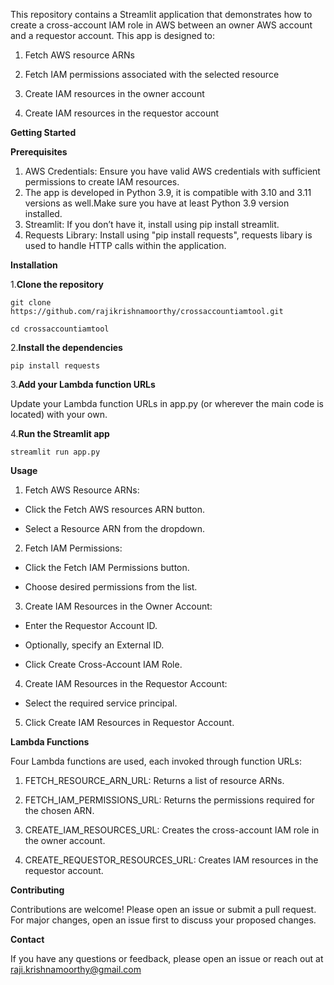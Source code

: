 This repository contains a Streamlit application that demonstrates how to create a cross-account IAM role in AWS between an owner AWS account and a requestor account. This app is designed to:

1. Fetch AWS resource ARNs

2. Fetch IAM permissions associated with the selected resource

3. Create IAM resources in the owner account

4. Create IAM resources in the requestor account

**Getting Started**

**Prerequisites**

1. AWS Credentials: Ensure you have valid AWS credentials with sufficient permissions to create IAM resources.
2. The app is developed in Python 3.9, it is compatible with 3.10 and 3.11 versions as well.Make sure you have at least Python 3.9 version installed.
3. Streamlit: If you don’t have it, install using pip install streamlit.
4. Requests Library:  Install using "pip install requests", requests libary is used to handle  HTTP calls within the application.

**Installation**

1.**Clone the repository**

`git clone https://github.com/rajikrishnamoorthy/crossaccountiamtool.git`

`cd crossaccountiamtool`

2.**Install the dependencies**

   `pip install requests`

3.**Add your Lambda function URLs**

   Update your Lambda function URLs in app.py (or wherever the main code is located) with your own.

4.**Run the Streamlit app**

`streamlit run app.py`

**Usage**

1. Fetch AWS Resource ARNs:

- Click the Fetch AWS resources ARN button.

- Select a Resource ARN from the dropdown.

2. Fetch IAM Permissions:

- Click the Fetch IAM Permissions button.

- Choose desired permissions from the list.

3. Create IAM Resources in the Owner Account:

- Enter the Requestor Account ID.

- Optionally, specify an External ID.

- Click Create Cross-Account IAM Role.

4. Create IAM Resources in the Requestor Account:

- Select the required service principal.

5. Click Create IAM Resources in Requestor Account.

**Lambda Functions**

Four Lambda functions are used, each invoked through function URLs:

1. FETCH_RESOURCE_ARN_URL: Returns a list of resource ARNs.

2. FETCH_IAM_PERMISSIONS_URL: Returns the permissions required for the chosen ARN.

3. CREATE_IAM_RESOURCES_URL: Creates the cross-account IAM role in the owner account.

4. CREATE_REQUESTOR_RESOURCES_URL: Creates IAM resources in the requestor account.

**Contributing**

Contributions are welcome! Please open an issue or submit a pull request. For major changes, open an issue first to discuss your proposed changes.

**Contact**

If you have any questions or feedback, please open an issue or reach out at raji.krishnamoorthy@gmail.com

